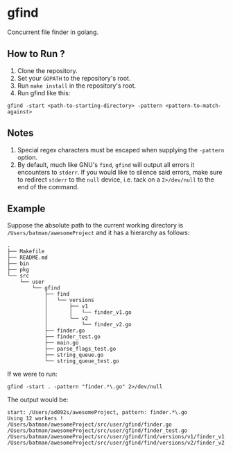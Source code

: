 # gfind
Concurrent file finder in golang.

## How to Run ?
1. Clone the repository.
2. Set your `GOPATH` to the repository's root.
3. Run `make install` in the repository's root.
4. Run gfind like this:
```shell script
gfind -start <path-to-starting-directory> -pattern <pattern-to-match-against>
```

## Notes
1. Special regex characters must be escaped when supplying the `-pattern` option.
2. By default, much like GNU's `find`, `gfind` will output all errors it encounters to `stderr`. If you would like to silence said errors, make sure to redirect `stderr` to the `null` device, i.e. tack on a `2>/dev/null` to the end of the command.

## Example
Suppose the absolute path to the current working directory is `/Users/batman/awesomeProject` and it has a hierarchy as follows:
```shell script
.
├── Makefile
├── README.md
├── bin
├── pkg
└── src
    └── user
        └── gfind
            ├── find
            │   └── versions
            │       ├── v1
            │       │   └── finder_v1.go
            │       └── v2
            │           └── finder_v2.go
            ├── finder.go
            ├── finder_test.go
            ├── main.go
            ├── parse_flags_test.go
            ├── string_queue.go
            └── string_queue_test.go
```
If we were to run:
```shell script
gfind -start . -pattern "finder.*\.go" 2>/dev/null
```
The output would be:
```shell script
start: /Users/ad092s/awesomeProject, pattern: finder.*\.go
Using 12 workers !
/Users/batman/awesomeProject/src/user/gfind/finder.go
/Users/batman/awesomeProject/src/user/gfind/finder_test.go
/Users/batman/awesomeProject/src/user/gfind/find/versions/v1/finder_v1.go
/Users/batman/awesomeProject/src/user/gfind/find/versions/v2/finder_v2.go
```
